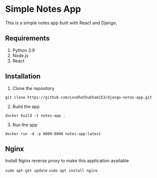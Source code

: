 # Simple Notes App
This is a simple notes app built with React and Django.
   
## Requirements   
1. Python 3.9              
2. Node.js                  
3. React          
                                
## Installation                     
1. Clone the repository                  
```
git clone https://github.com/LondheShubham153/django-notes-app.git      
```
        
2. Build the app
```
docker build -t notes-app .
```

3. Run the app
```
docker run -d -p 8000:8000 notes-app:latest
```

## Nginx

Install Nginx reverse proxy to make this application available

`sudo apt-get update`
`sudo apt install nginx`
